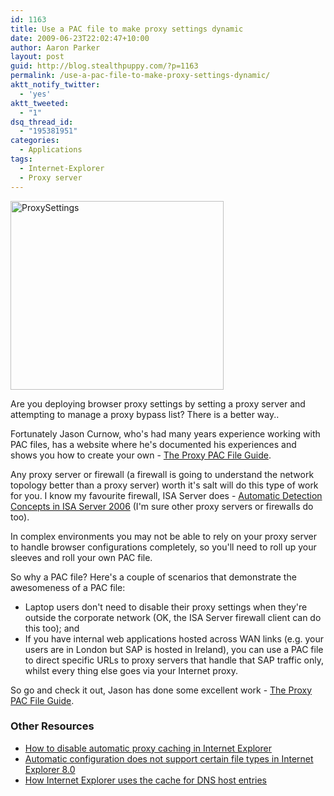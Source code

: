 ```yaml
---
id: 1163
title: Use a PAC file to make proxy settings dynamic
date: 2009-06-23T22:02:47+10:00
author: Aaron Parker
layout: post
guid: http://blog.stealthpuppy.com/?p=1163
permalink: /use-a-pac-file-to-make-proxy-settings-dynamic/
aktt_notify_twitter:
  - 'yes'
aktt_tweeted:
  - "1"
dsq_thread_id:
  - "195381951"
categories:
  - Applications
tags:
  - Internet-Explorer
  - Proxy server
---
```

<img class="alignleft size-full wp-image-1164" style="margin-left: 0px; margin-right: 15px;" title="ProxySettings" src="https://stealthpuppy.com/wp-content/uploads/2009/06/ProxySettings.png" alt="ProxySettings" width="341" height="302" srcset="https://stealthpuppy.com/wp-content/uploads/2009/06/ProxySettings.png 341w, https://stealthpuppy.com/wp-content/uploads/2009/06/ProxySettings-150x132.png 150w, https://stealthpuppy.com/wp-content/uploads/2009/06/ProxySettings-300x265.png 300w" sizes="(max-width: 341px) 100vw, 341px" />

Are you deploying browser proxy settings by setting a proxy server and attempting to manage a proxy bypass list? There is a better way..

Fortunately Jason Curnow, who's had many years experience working with PAC files, has a website where he's documented his experiences and shows you how to create your own - [The Proxy PAC File Guide](http://www.returnproxy.com/proxypac/).

Any proxy server or firewall (a firewall is going to understand the network topology better than a proxy server) worth it's salt will do this type of work for you. I know my favourite firewall, ISA Server does - [Automatic Detection Concepts in ISA Server 2006](http://technet.microsoft.com/en-us/library/bb794779.aspx) (I'm sure other proxy servers or firewalls do too).

In complex environments you may not be able to rely on your proxy server to handle browser configurations completely, so you'll need to roll up your sleeves and roll your own PAC file.

So why a PAC file? Here's a couple of scenarios that demonstrate the awesomeness of a PAC file:

  * Laptop users don't need to disable their proxy settings when they're outside the corporate network (OK, the ISA Server firewall client can do this too); and
  * If you have internal web applications hosted across WAN links (e.g. your users are in London but SAP is hosted in Ireland), you can use a PAC file to direct specific URLs to proxy servers that handle that SAP traffic only, whilst every thing else goes via your Internet proxy.

So go and check it out, Jason has done some excellent work - [The Proxy PAC File Guide](http://www.returnproxy.com/proxypac/).

### Other Resources

  * [How to disable automatic proxy caching in Internet Explorer](http://support.microsoft.com/kb/271361/)
  * [Automatic configuration does not support certain file types in Internet Explorer 8.0](http://support.microsoft.com/kb/971740/)
  * [How Internet Explorer uses the cache for DNS host entries](http://support.microsoft.com/kb/263558/)